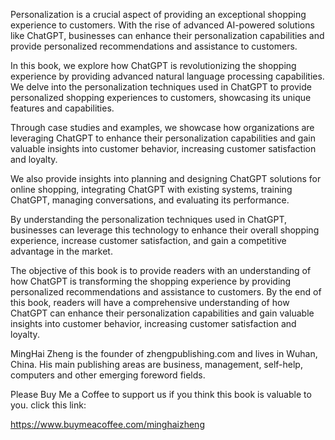 
Personalization is a crucial aspect of providing an exceptional shopping experience to customers. With the rise of advanced AI-powered solutions like ChatGPT, businesses can enhance their personalization capabilities and provide personalized recommendations and assistance to customers.

In this book, we explore how ChatGPT is revolutionizing the shopping experience by providing advanced natural language processing capabilities. We delve into the personalization techniques used in ChatGPT to provide personalized shopping experiences to customers, showcasing its unique features and capabilities.

Through case studies and examples, we showcase how organizations are leveraging ChatGPT to enhance their personalization capabilities and gain valuable insights into customer behavior, increasing customer satisfaction and loyalty.

We also provide insights into planning and designing ChatGPT solutions for online shopping, integrating ChatGPT with existing systems, training ChatGPT, managing conversations, and evaluating its performance.

By understanding the personalization techniques used in ChatGPT, businesses can leverage this technology to enhance their overall shopping experience, increase customer satisfaction, and gain a competitive advantage in the market.

The objective of this book is to provide readers with an understanding of how ChatGPT is transforming the shopping experience by providing personalized recommendations and assistance to customers. By the end of this book, readers will have a comprehensive understanding of how ChatGPT can enhance their personalization capabilities and gain valuable insights into customer behavior, increasing customer satisfaction and loyalty.

MingHai Zheng is the founder of zhengpublishing.com and lives in Wuhan, China. His main publishing areas are business, management, self-help, computers and other emerging foreword fields.

Please Buy Me a Coffee to support us if you think this book is valuable to you. click this link:

https://www.buymeacoffee.com/minghaizheng
